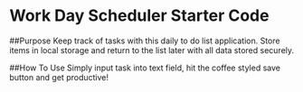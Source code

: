 # Work Day Scheduler Starter Code

##Purpose
Keep track of tasks with this daily to do list application. Store items in local storage and return to the list later with all data stored securely. 

##How To Use
Simply input task into text field, hit the coffee styled save button and get productive!


